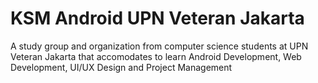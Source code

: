 # KSM Android UPN Veteran Jakarta
A study group and organization from computer science students at UPN Veteran Jakarta that accomodates to learn Android Development, Web Development, UI/UX Design and Project Management
